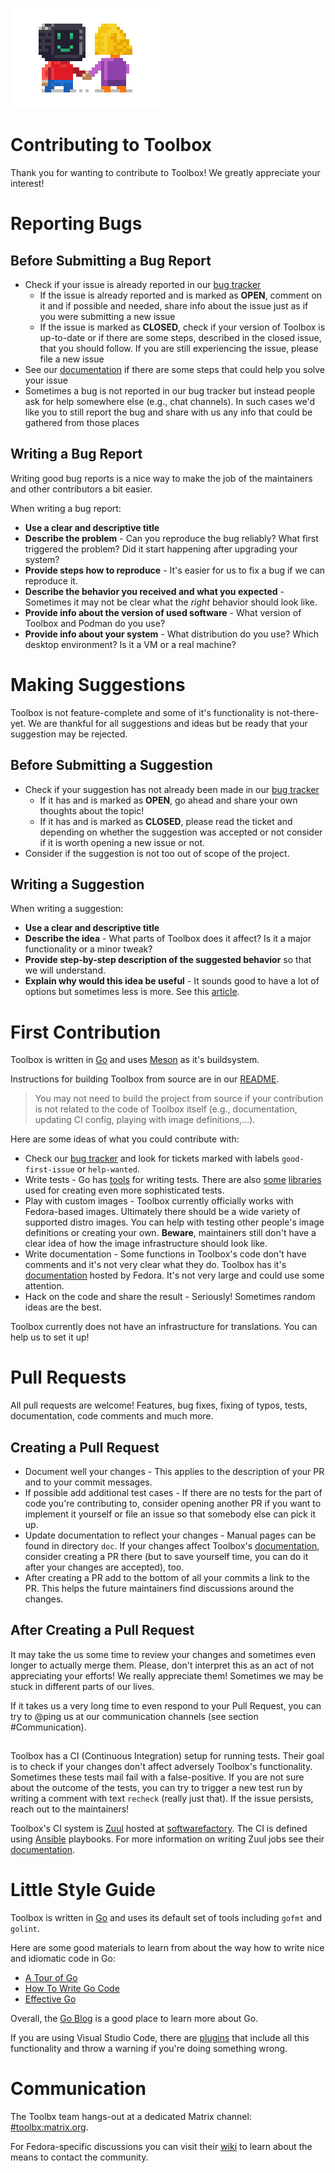 ![Contributing](data/gfx/CONTRIBUTING.gif)

# Contributing to Toolbox

Thank you for wanting to contribute to Toolbox! We greatly appreciate your
interest!

# Reporting Bugs

## Before Submitting a Bug Report

- Check if your issue is already reported in our [bug tracker](https://github.com/containers/toolbox/issues)
  - If the issue is already reported and is marked as **OPEN**, comment on it
    and if possible and needed, share info about the issue just as if you were
    submitting a new issue
  - If the issue is marked as **CLOSED**, check if your version of Toolbox is
    up-to-date or if there are some steps, described in the closed issue, that
    you should follow. If you are still experiencing the issue, please file a
    new issue
- See our [documentation](https://docs.fedoraproject.org/en-US/fedora-silverblue/toolbox/)
  if there are some steps that could help you solve your issue
- Sometimes a bug is not reported in our bug tracker but instead people ask for
  help somewhere else (e.g., chat channels). In such cases we'd like you to still report the bug and
  share with us any info that could be gathered from those places

## Writing a Bug Report

Writing good bug reports is a nice way to make the job of the maintainers and
other contributors a bit easier.

When writing a bug report:

- **Use a clear and descriptive title**
- **Describe the problem** - Can you reproduce the bug reliably? What first
  triggered the problem? Did it start happening after upgrading your system?
- **Provide steps how to reproduce** - It's easier for us to fix a bug if we can
  reproduce it.
- **Describe the behavior you received and what you expected** - Sometimes it
  may not be clear what the *right* behavior should look like.
- **Provide info about the version of used software** - What version of Toolbox
  and Podman do you use?
- **Provide info about your system** - What distribution do you use? Which
  desktop environment? Is it a VM or a real machine?

# Making Suggestions

Toolbox is not feature-complete and some of it's functionality is not-there-yet.
We are thankful for all suggestions and ideas but be ready that your suggestion
may be rejected.

## Before Submitting a Suggestion

- Check if your suggestion has not already been made in our [bug tracker](https://github.com/containers/toolbox/issues)
  - If it has and is marked as **OPEN**, go ahead and share your own thoughts
    about the topic!
  - If it has and is marked as **CLOSED**, please read the ticket and depending
    on whether the suggestion was accepted or not consider if it is worth
    opening a new issue or not.
- Consider if the suggestion is not too out of scope of the project.

## Writing a Suggestion

When writing a suggestion:

- **Use a clear and descriptive title**
- **Describe the idea** - What parts of Toolbox does it affect? Is it a major
  functionality or a minor tweak?
- **Provide step-by-step description of the suggested behavior** so that we
  will understand.
- **Explain why would this idea be useful** - It sounds good to have a lot of
  options but sometimes less is more. See this [article](https://ometer.com/preferences.html).

# First Contribution

Toolbox is written in [Go](https://golang.org) and uses [Meson](https://mesonbuild.com)
as it's buildsystem.

Instructions for building Toolbox from source are in our [README](https://github.com/containers/toolbox/blob/main/README.md).

> You may not need to build the project from source if your contribution is not
> related to the code of Toolbox itself (e.g., documentation, updating CI
> config, playing with image definitions,...).

Here are some ideas of what you could contribute with:

- Check our [bug tracker](https://github.com/containers/toolbox/issues)
  and look for tickets marked with labels `good-first-issue` or `help-wanted`.
- Write tests - Go has [tools](https://golang.org/pkg/testing/) for writing tests.
  There are also [some](https://github.com/stretchr/testify) [libraries](https://github.com/onsi/ginkgo)
  used for creating even more sophisticated tests.
- Play with custom images - Toolbox currently officially works with Fedora-based
  images. Ultimately there should be a wide variety of supported distro images.
  You can help with testing other people's image definitions or creating your
  own. **Beware**, maintainers still don't have a clear idea of how the image
  infrastructure should look like.
- Write documentation - Some functions in Toolbox's code don't have comments and
  it's not very clear what they do. Toolbox has it's [documentation](https://docs.fedoraproject.org/en-US/fedora-silverblue/toolbox/)
  hosted by Fedora. It's not very large and could use some attention.
- Hack on the code and share the result - Seriously! Sometimes random ideas are
  the best.

Toolbox currently does not have an infrastructure for translations. You can help
us to set it up!

# Pull Requests

All pull requests are welcome! Features, bug fixes, fixing of typos, tests,
documentation, code comments and much more.

## Creating a Pull Request

- Document well your changes - This applies to the description of your PR and to
  your commit messages.
- If possible add additional test cases - If there are no tests for the part of
  code you're contributing to, consider opening another PR if you want to
  implement it yourself or file an issue so that somebody else can pick it up.
- Update documentation to reflect your changes - Manual pages can be found in
  directory `doc`. If your changes affect Toolbox's [documentation](https://docs.fedoraproject.org/en-US/fedora-silverblue/toolbox/),
  consider creating a PR there (but to save yourself time, you can do it
  after your changes are accepted), too.
- After creating a PR add to the bottom of all your commits a link to the PR. This helps the future maintainers find discussions around the changes.

## After Creating a Pull Request

It may take the us some time to review your changes and sometimes even longer to
actually merge them. Please, don't interpret this as an act of not appreciating
your efforts! We really appreciate them! Sometimes we may be stuck in different
parts of our lives.

If it takes us a very long time to even respond to your Pull Request, you can
try to @ping us at our communication channels (see section #Communication).

## 
Toolbox has a CI (Continuous Integration) setup for running tests. Their goal is to check if your
changes don't affect adversely Toolbox's functionality. Sometimes these tests
mail fail with a false-positive. If you are not sure about the outcome of the
tests, you can try to trigger a new test run by writing a comment with text `recheck` (really just that). If the issue persists, reach out to the maintainers!

Toolbox's CI system is [Zuul](https://zuul-ci.org/) hosted at [softwarefactory](https://softwarefactory-project.io/). The CI is defined using [Ansible](https://www.ansible.com) playbooks. For more information on writing Zuul jobs see their [documentation](https://zuul-ci.org/docs/zuul/reference/user.html).

# Little Style Guide

Toolbox is written in [Go](https://golang.org) and uses its default set of tools
including `gofmt` and `golint`.

Here are some good materials to learn from about the way how to write nice and
idiomatic code in Go:

- [A Tour of Go](https://tour.golang.org/welcome)
- [How To Write Go Code](https://golang.org/doc/code.html)
- [Effective Go](https://golang.org/doc/effective_go.html)

Overall, the [Go Blog](https://blog.golang.org/) is a good place to learn more
about Go.

If you are using Visual Studio Code, there are [plugins](https://marketplace.visualstudio.com/items?itemName=golang.Go)
that include all this functionality and throw a warning if you're doing
something wrong.

# Communication

The Toolbx team hangs-out at a dedicated Matrix channel: [#toolbx:matrix.org](https://matrix.to/#/#toolbx:matrix.org).

For Fedora-specific discussions you can visit their [wiki](https://docs.fedoraproject.org/en-US/project/join/) to learn about the means to contact the community.